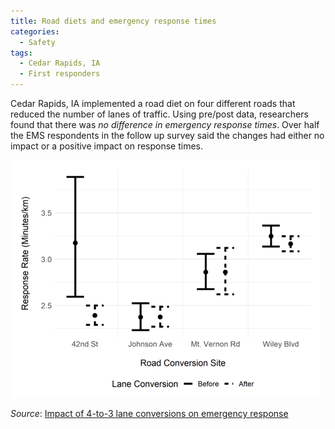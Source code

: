 ```yaml
---
title: Road diets and emergency response times
categories:
  - Safety
tags:
  - Cedar Rapids, IA
  - First responders
---
```


Cedar Rapids, IA implemented a road diet on four different roads that reduced the number of lanes of traffic. Using
pre/post data, researchers found that there was _no difference in emergency response times_. Over half the EMS
respondents in the follow up survey said the changes had either no impact or a positive impact on response times.

![no change in response times error bars](/images/img/safety/iowa-ems-response-times.png)

_Source_: [Impact of 4-to-3 lane conversions on emergency response](/images/research/2024-07-road-diets-ems.pdf)

